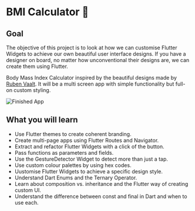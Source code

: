 # BMI Calculator 💪

## Goal

The objective of this project is to look at how we can customise Flutter Widgets to achieve our own beautiful user interface designs. If you have a designer on board, no matter how unconventional their designs are, we can create them using Flutter.


Body Mass Index Calculator inspired by the beautiful designs made by [Ruben Vaalt](https://dribbble.com/shots/4585382-Simple-BMI-Calculator). It will be a multi screen app with simple functionality but full-on custom styling.

![Finished App](https://github.com/londonappbrewery/Images/blob/master/bmi-calc-demo.gif)

## What you will learn

- Use Flutter themes to create coherent branding.
- Create multi-page apps using Flutter Routes and Navigator.
- Extract and refactor Flutter Widgets with a click of the button.
- Pass functions as parameters and fields.
- Use the GestureDetector Widget to detect more than just a tap.
- Use custom colour palettes by using hex codes.
- Uustomise Flutter Widgets to achieve a specific design style.
- Understand Dart Enums and the Ternary Operator.
- Learn about composition vs. inheritance and the Flutter way of creating custom UI.
- Understand the difference between const and final in Dart and when to use each.

